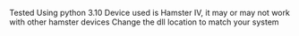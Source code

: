 Tested Using python 3.10
Device used is Hamster IV, it may or may not work with other hamster devices
Change the dll location to match your system
